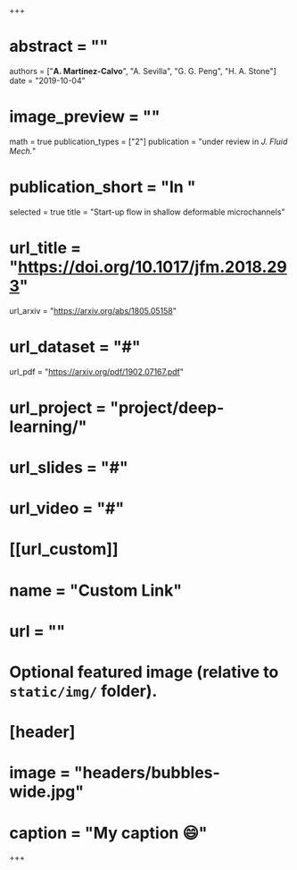 +++
# abstract = ""
authors = ["**A. Martínez-Calvo**", "A. Sevilla", "G. G. Peng", "H. A. Stone"]
date = "2019-10-04"
# image_preview = ""
math = true
publication_types = ["2"]
publication = "under review in _J. Fluid Mech._"
# publication_short = "In "
selected = true
title = "Start-up flow in shallow deformable microchannels"
# url_title = "https://doi.org/10.1017/jfm.2018.293"
url_arxiv = "https://arxiv.org/abs/1805.05158"
# url_dataset = "#"
url_pdf = "https://arxiv.org/pdf/1902.07167.pdf"
# url_project = "project/deep-learning/"
# url_slides = "#"
# url_video = "#"

# [[url_custom]]
 # name = "Custom Link"
 # url = ""

# Optional featured image (relative to `static/img/` folder).
# [header]
# image = "headers/bubbles-wide.jpg"
# caption = "My caption :smile:"

+++
